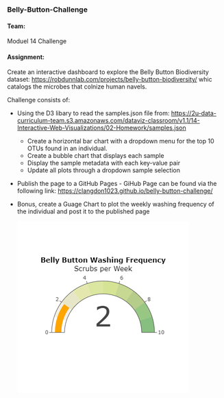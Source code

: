### Belly-Button-Challenge

#### Team:
Moduel 14 Challenge

#### Assignment:
Create an interactive dashboard to explore the Belly Button Biodiversity dataset: https://robdunnlab.com/projects/belly-button-biodiversity/ whic catalogs the microbes that colnize human navels. 

Challenge consists of: 
* Using the D3 libary to read the samples.json file from: https://2u-data-curriculum-team.s3.amazonaws.com/dataviz-classroom/v1.1/14-Interactive-Web-Visualizations/02-Homework/samples.json
    - Create a horizontal bar chart with a dropdown menu for the top 10 OTUs found in an individual.
    - Create a bubble chart that displays each sample
    - Display the sample metadata with each key-value pair
    - Update all plots through a dropdown sample selection
* Publish the page to a GitHub Pages
      - GiHub Page can be found via the following link: https://clangdon1023.github.io/belly-button-challenge/
* Bonus, create a Guage Chart to plot the weekly washing frequency of the individual and post it to the published page
  
     ![image](https://github.com/clangdon1023/belly-button-challenge/blob/main/newplot.png)
